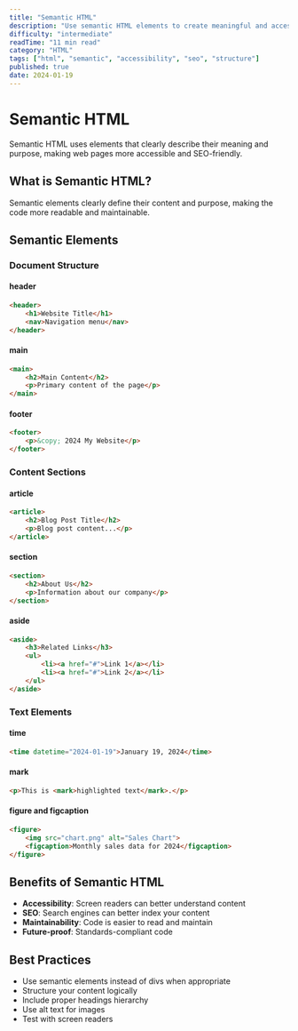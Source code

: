 ```yaml
---
title: "Semantic HTML"
description: "Use semantic HTML elements to create meaningful and accessible web pages."
difficulty: "intermediate"
readTime: "11 min read"
category: "HTML"
tags: ["html", "semantic", "accessibility", "seo", "structure"]
published: true
date: 2024-01-19
---
```


# Semantic HTML

Semantic HTML uses elements that clearly describe their meaning and purpose, making web pages more accessible and SEO-friendly.

## What is Semantic HTML?

Semantic elements clearly define their content and purpose, making the code more readable and maintainable.

## Semantic Elements

### Document Structure

#### header
```html
<header>
    <h1>Website Title</h1>
    <nav>Navigation menu</nav>
</header>
```

#### main
```html
<main>
    <h2>Main Content</h2>
    <p>Primary content of the page</p>
</main>
```

#### footer
```html
<footer>
    <p>&copy; 2024 My Website</p>
</footer>
```

### Content Sections

#### article
```html
<article>
    <h2>Blog Post Title</h2>
    <p>Blog post content...</p>
</article>
```

#### section
```html
<section>
    <h2>About Us</h2>
    <p>Information about our company</p>
</section>
```

#### aside
```html
<aside>
    <h3>Related Links</h3>
    <ul>
        <li><a href="#">Link 1</a></li>
        <li><a href="#">Link 2</a></li>
    </ul>
</aside>
```

### Text Elements

#### time
```html
<time datetime="2024-01-19">January 19, 2024</time>
```

#### mark
```html
<p>This is <mark>highlighted text</mark>.</p>
```

#### figure and figcaption
```html
<figure>
    <img src="chart.png" alt="Sales Chart">
    <figcaption>Monthly sales data for 2024</figcaption>
</figure>
```

## Benefits of Semantic HTML

- **Accessibility**: Screen readers can better understand content
- **SEO**: Search engines can better index your content
- **Maintainability**: Code is easier to read and maintain
- **Future-proof**: Standards-compliant code

## Best Practices

- Use semantic elements instead of divs when appropriate
- Structure your content logically
- Include proper headings hierarchy
- Use alt text for images
- Test with screen readers
